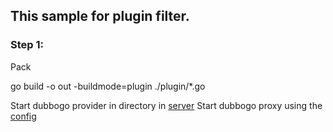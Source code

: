 ## This sample for plugin filter.

### Step 1:

Pack

go build -o out -buildmode=plugin ./plugin/*.go

Start dubbogo provider in directory in [server](../dubbogo/http/server)
Start dubbogo proxy using the [config](config/api_config.yaml)
